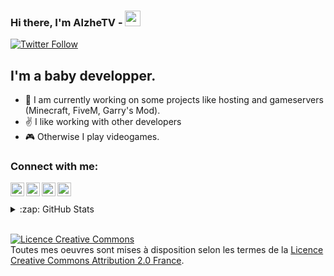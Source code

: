 ### Hi there, I'm AlzheTV - <img src="https://media.giphy.com/media/hvRJCLFzcasrR4ia7z/giphy.gif" width="25px">

[![Twitter Follow](https://img.shields.io/twitter/follow/Alzhe_TV?color=1DA1F2&logo=twitter&style=for-the-badge)](https://twitter.com/Alzhe_TV)

## I'm a baby developper.

- 🔭 I am currently working on some projects like hosting and gameservers (Minecraft, FiveM, Garry's Mod).
- ✌️ I like working with other developers
- 🎮 Otherwise I play videogames.


### Connect with me:

[<img align="left" alt="AlzheTV | YouTube" width="22px" src="https://cdn.jsdelivr.net/npm/simple-icons@v3/icons/youtube.svg" />][youtube]
[<img align="left" alt="AlzheTV | Twitter" width="22px" src="https://cdn.jsdelivr.net/npm/simple-icons@v3/icons/twitter.svg" />][twitter]
[<img align="left" alt="AlzheTV | Discord" width="22px" src="https://cdn.jsdelivr.net/npm/simple-icons@v3/icons/discord.svg" />][discord]
[<img align="left" alt="AlzheTV | Discord" width="22px" src="https://cdn.jsdelivr.net/npm/simple-icons@v3/icons/twitch.svg" />][twitch]

<br />
<br />

<details>
  <summary>:zap: GitHub Stats</summary>

  <br />
  <img align="left" alt="AlzheTV's GitHub Stats" src="https://github-readme-stats.codestackr.vercel.app/api?username=AlzheTV&show_icons=true&hide_border=true" />

  <img align="left" alt="AlzheTV's Top Langs" src="https://github-readme-stats.vercel.app/api/top-langs/?username=AlzheTV" />

</details>

<br />

[twitch]: https://www.twitch.tv/AlzheTV
[discord]: https://discord.gg/nVw6QF7zYa
[twitter]: https://twitter.com/Alzhe_TV
[youtube]: https://www.youtube.com/channel/UCCiA6_XVyEmoac8FRXqA1Vw/featured

<a rel="license" href="http://creativecommons.org/licenses/by/2.0/fr/"><img alt="Licence Creative Commons" style="border-width:0" src="https://i.creativecommons.org/l/by/2.0/fr/88x31.png" /></a><br />Toutes mes oeuvres sont mises à disposition selon les termes de la <a rel="license" href="http://creativecommons.org/licenses/by/2.0/fr/">Licence Creative Commons Attribution 2.0 France</a>.

